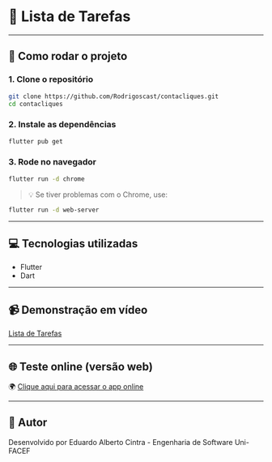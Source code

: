 
# 📱 Lista de Tarefas

---

## 🚀 Como rodar o projeto

### 1. Clone o repositório
```bash
git clone https://github.com/Rodrigoscast/contacliques.git
cd contacliques
```

### 2. Instale as dependências
```bash
flutter pub get
```

### 3. Rode no navegador
```bash
flutter run -d chrome
```

> 💡 Se tiver problemas com o Chrome, use:
```bash
flutter run -d web-server
```

---

## 💻 Tecnologias utilizadas

- Flutter
- Dart

---

## 📹 Demonstração em vídeo

[Lista de Tarefas](eduardo.gif)

---

## 🌐 Teste online (versão web)

🌍 [Clique aqui para acessar o app online](https://elaborate-sherbet-e2dbde.netlify.app)

---

## 🧠 Autor

Desenvolvido por Eduardo Alberto Cintra - Engenharia de Software Uni-FACEF
